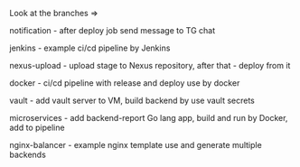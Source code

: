 Look at the branches =>

notification - after deploy job send message to TG chat

jenkins - example ci/cd pipeline by Jenkins

nexus-upload - upload stage to Nexus repository, after that - deploy from it

docker - ci/cd pipeline with release and deploy use by docker

vault - add vault server to VM, build backend by use vault secrets

microservices - add backend-report Go lang app, build and run by Docker, add to pipeline

nginx-balancer - example nginx template use and generate multiple backends 
